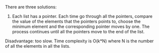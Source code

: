 There are three solutions:
1) Each list has a pointer. Each time go through all the pointers, compare the value of the elements that the pointers points to, choose the minimum element and the corresponding pointer moves by one. The process continues until all the pointers move to the end of the list.

Disadvantage: too slow. Time complexity is O(k*N) where N is the number of all the elements in all the lists.